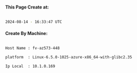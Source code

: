 
   
#### This Page Create at:

```bash

2024-08-14 - 16:33:47 UTC

```

#### Create By Machine:

```bash

Host Name : fv-az573-448

platform  : Linux-6.5.0-1025-azure-x86_64-with-glibc2.35

Ip Local  : 10.1.0.169

```

